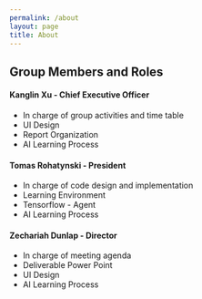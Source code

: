 ```yaml
---
permalink: /about
layout: page
title: About
---
```

## Group Members and Roles
#### Kanglin Xu - Chief Executive Officer
  * In charge of group activities and time table
  * UI Design
  * Report Organization
  * AI Learning Process
    
#### Tomas Rohatynski - President
  * In charge of code design and implementation
  * Learning Environment
  * Tensorflow - Agent
  * AI Learning Process
    
#### Zechariah Dunlap - Director
  * In charge of meeting agenda
  * Deliverable Power Point
  * UI Design
  * AI Learning Process
